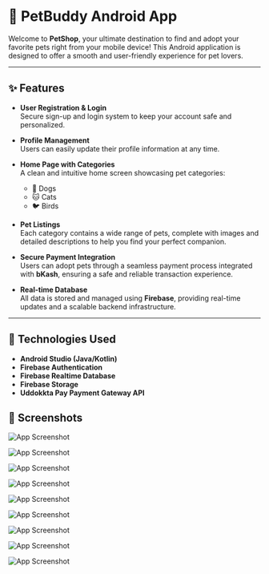 # 🐾 PetBuddy Android App

Welcome to **PetShop**, your ultimate destination to find and adopt your favorite pets right from your mobile device! This Android application is designed to offer a smooth and user-friendly experience for pet lovers.  

---

## ✨ Features

- **User Registration & Login**  
  Secure sign-up and login system to keep your account safe and personalized.  

- **Profile Management**  
  Users can easily update their profile information at any time.  

- **Home Page with Categories**  
  A clean and intuitive home screen showcasing pet categories:
  - 🐶 Dogs
  - 🐱 Cats
  - 🐦 Birds

- **Pet Listings**  
  Each category contains a wide range of pets, complete with images and detailed descriptions to help you find your perfect companion.  

- **Secure Payment Integration**  
  Users can adopt pets through a seamless payment process integrated with **bKash**, ensuring a safe and reliable transaction experience.  

- **Real-time Database**  
  All data is stored and managed using **Firebase**, providing real-time updates and a scalable backend infrastructure.

---

## 🚀 Technologies Used

- **Android Studio (Java/Kotlin)**
- **Firebase Authentication**
- **Firebase Realtime Database**
- **Firebase Storage**
- **Uddokkta Pay Payment Gateway API**

## 📸 Screenshots
![App Screenshot](assets/1.jpg)

![App Screenshot](assets/2.jpg)

![App Screenshot](assets/3.jpg)

![App Screenshot](assets/4.jpg)

![App Screenshot](assets/5.jpg)

![App Screenshot](assets/6.jpg)

![App Screenshot](assets/7.jpg)

![App Screenshot](assets/8.jpg)

![App Screenshot](assets/9.jpg)
